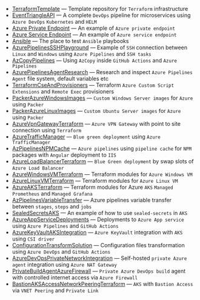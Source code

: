- [TerraformTemplate](https://github.com/kolosovpetro/terraform-template) &mdash; Template repository for `Terraform` infrastructure
- [EventTriangleAPI](https://github.com/EventTriangle/EventTriangleAPI) &mdash; A complete `DevOps` pipeline for microservices using `Azure DevOps` `Kubernetes` and `HELM`
- [Azure Private Endpoint](https://github.com/kolosovpetro/AzurePrivateEndpoint) &mdash; An example of `Azure private endpoint`
- [Azure Service Endpoint](https://github.com/kolosovpetro/AzureServiceEndpoint) &mdash; An example of `Azure service endpoint`
- [Ansible](https://github.com/kolosovpetro/Ansible) &mdash; The place to test `Ansible` playbooks
- [AzurePipelinesSSHPlayground](https://github.com/kolosovpetro/AzurePipelinesSSHPlayground) &mdash; Example of `SSH` connection between `Linux` and `Windows` using `Azure Pipelines` and `SSH tasks`
- [AzCopyPipelines](https://github.com/kolosovpetro/AzCopyPipelines) &mdash; Using `AzCopy` inside `GitHub Actions` and `Azure Pipelines`
- [AzurePipelinesAgentResearch](https://github.com/kolosovpetro/AzurePipelinesAgentResearch) &mdash; Research and inspect `Azure Pipelines Agent` file system, default variables etc
- [TerraformCseAndProvisioners](https://github.com/kolosovpetro/TerraformCseAndProvisioners) &mdash; Terraform `Azure Custom Script Extensions` and `Remote Exec` provisioners
- [PackerAzureWindowsImages](https://github.com/kolosovpetro/PackerAzureWindowsImages) &mdash; `Custom Windows Server images` for `Azure` using `Packer`
- [PackerAzureLinuxImages](https://github.com/kolosovpetro/PackerAzureLinuxImages) &mdash; `Custom Ubuntu Server images` for `Azure` using `Packer`
- [AzureVpnGatewayTerraform](https://github.com/kolosovpetro/AzureVpnGatewayTerraform) &mdash; `Azure VPN Gateway` with point to site connection using `Terraform`
- [AzureTrafficManager](https://github.com/kolosovpetro/AzureTrafficManager) &mdash; `Blue green deployment` using `Azure TrafficManager`
- [AzPipelinesNPMCache](https://github.com/kolosovpetro/AzPipelinesNPMCache) &mdash; `Azure pipelines` using `pipeline cache` for `NPM` packages with `Angular` deployment to `IIS`
- [AzureLoadBalancerTerraform](https://github.com/kolosovpetro/AzureLoadBalancerTerraform) &mdash; `Blue Green deployment` by swap slots of `Azure Load Balancer`
- [AzureWindowsVMTerraform](https://github.com/kolosovpetro/AzureWindowsVMTerraform) &mdash; Terraform modules for `Azure Windows VM`
- [AzureLinuxVMTerraform](https://github.com/kolosovpetro/AzureLinuxVMTerraform) &mdash; Terraform modules for `Azure Linux VM`
- [AzureAKSTerraform](https://github.com/kolosovpetro/AzureAKSTerraform) &mdash; Terraform modules for Azure `AKS` `Managed Prometheus` and `Managed Grafana`
- [AzPipelinesVariableTransfer](https://github.com/kolosovpetro/AzPipelinesVariableTransfer) &mdash; Azure pipelines variable transfer between `stages`, `steps` and `jobs`
- [SealedSecretsAKS](https://github.com/kolosovpetro/SealedSecretsAKS) &mdash; An example of how to use `sealed-secrets` in `AKS`
- [AzureAppServiceDeployments](https://github.com/kolosovpetro/AzureAppServiceDeployments) &mdash; Deployments to `Azure App service` using `Azure Pipelines` and `GitHub Actions`
- [AzureKeyVaultAKSIntegration](https://github.com/kolosovpetro/AzureKeyVaultAKSIntegration) &mdash; `Azure KeyVault` integration with `AKS` using `CSI driver`
- [ConfigurationTransformSolution](https://github.com/kolosovpetro/ConfigurationTransformSolution) &mdash; Configuration files transformation using `Azure DevOps` and `GitHub Actions`
- [AzureDevOpsPrivateNetworkIntegration](https://github.com/kolosovpetro/AzureDevOpsPrivateNetworkIntegration) &mdash; Self-hosted `private Azure agent` integration using `Azure NAT Gateway`
- [PrivateBuildAgentAzureFirewall](https://github.com/kolosovpetro/PrivateBuildAgentAzureFirewall) &mdash; `Private Azure DevOps build` agent with controlled internet access via `Azure Firewall`
- [BastionAKSAccessNetworkPeeringTerraform](https://github.com/kolosovpetro/BastionAKSAccessNetworkPeeringTerraform) &mdash; `AKS` with `Bastion Access` via `VNET Peering` and `Private Link`
